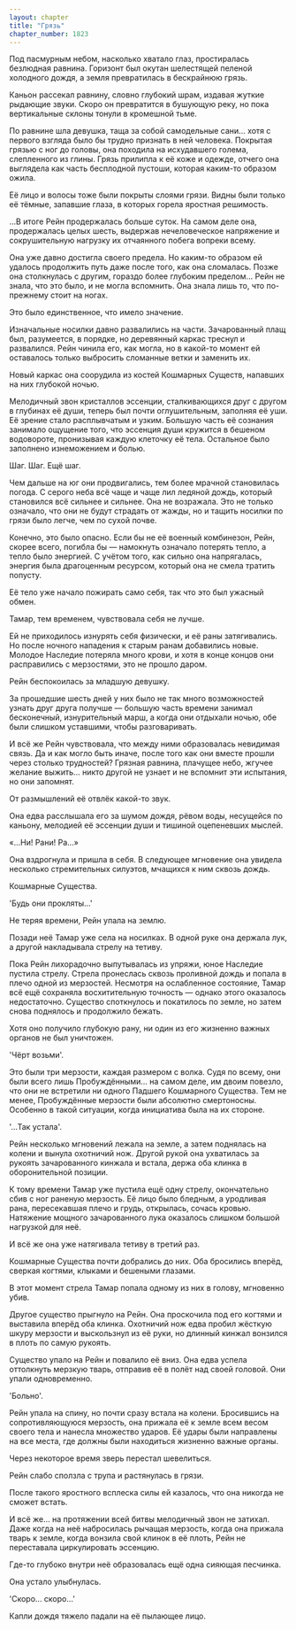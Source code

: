 ```yaml
---
layout: chapter
title: "Грязь"
chapter_number: 1823
---
```




Под пасмурным небом, насколько хватало глаз, простиралась безлюдная равнина. Горизонт был окутан шелестящей пеленой холодного дождя, а земля превратилась в бескрайнюю грязь.

Каньон рассекал равнину, словно глубокий шрам, издавая жуткие рыдающие звуки. Скоро он превратится в бушующую реку, но пока вертикальные склоны тонули в кромешной тьме.

По равнине шла девушка, таща за собой самодельные сани... хотя с первого взгляда было бы трудно признать в ней человека. Покрытая грязью с ног до головы, она походила на исхудавшего голема, слепленного из глины. Грязь прилипла к её коже и одежде, отчего она выглядела как часть бесплодной пустоши, которая каким-то образом ожила.

Её лицо и волосы тоже были покрыты слоями грязи. Видны были только её тёмные, запавшие глаза, в которых горела яростная решимость.

...В итоге Рейн продержалась больше суток. На самом деле она, продержалась целых шесть, выдержав нечеловеческое напряжение и сокрушительную нагрузку их отчаянного побега вопреки всему.

Она уже давно достигла своего предела. Но каким-то образом ей удалось продолжить путь даже после того, как она сломалась. Позже она столкнулась с другим, гораздо более глубоким пределом... Рейн не знала, что это было, и не могла вспомнить. Она знала лишь то, что по-прежнему стоит на ногах.

Это было единственное, что имело значение.

Изначальные носилки давно развалились на части. Зачарованный плащ был, разумеется, в порядке, но деревянный каркас треснул и развалился. Рейн чинила его, как могла, но в какой-то момент ей оставалось только выбросить сломанные ветки и заменить их.

Новый каркас она соорудила из костей Кошмарных Существ, напавших на них глубокой ночью.

Мелодичный звон кристаллов эссенции, сталкивающихся друг с другом в глубинах её души, теперь был почти оглушительным, заполняя её уши. Её зрение стало расплывчатым и узким. Большую часть её сознания занимало ощущение того, что эссенция души кружится в бешеном водовороте, пронизывая каждую клеточку её тела. Остальное было заполнено изнеможением и болью.

Шаг. Шаг. Ещё шаг.

Чем дальше на юг они продвигались, тем более мрачной становилась погода. С серого неба всё чаще и чаще лил ледяной дождь, который становился всё сильнее и сильнее. Она не возражала. Это не только означало, что они не будут страдать от жажды, но и тащить носилки по грязи было легче, чем по сухой почве.

Конечно, это было опасно. Если бы не её военный комбинезон, Рейн, скорее всего, погибла бы — намокнуть означало потерять тепло, а тепло было энергией. С учётом того, как сильно она напрягалась, энергия была драгоценным ресурсом, который она не смела тратить попусту.

Её тело уже начало пожирать само себя, так что это был ужасный обмен.

Тамар, тем временем, чувствовала себя не лучше.

Ей не приходилось изнурять себя физически, и её раны затягивались. Но после ночного нападения к старым ранам добавились новые. Молодое Наследие потеряла много крови, и хотя в конце концов они расправились с мерзостями, это не прошло даром.

Рейн беспокоилась за младшую девушку.

За прошедшие шесть дней у них было не так много возможностей узнать друг друга получше — большую часть времени занимал бесконечный, изнурительный марш, а когда они отдыхали ночью, обе были слишком уставшими, чтобы разговаривать.

И всё же Рейн чувствовала, что между ними образовалась невидимая связь. Да и как могло быть иначе, после того как они вместе прошли через столько трудностей? Грязная равнина, плачущее небо, жгучее желание выжить... никто другой не узнает и не вспомнит эти испытания, но они запомнят.

От размышлений её отвлёк какой-то звук.

Она едва расслышала его за шумом дождя, рёвом воды, несущейся по каньону, мелодией её эссенции души и тишиной оцепеневших мыслей.

«...Ни! Рани! Ра...»

Она вздрогнула и пришла в себя. В следующее мгновение она увидела несколько стремительных силуэтов, мчащихся к ним сквозь дождь.

Кошмарные Существа.

'Будь они прокляты...'

Не теряя времени, Рейн упала на землю.

Позади неё Тамар уже села на носилках. В одной руке она держала лук, а другой накладывала стрелу на тетиву.

Пока Рейн лихорадочно выпутывалась из упряжи, юное Наследие пустила стрелу. Стрела пронеслась сквозь проливной дождь и попала в плечо одной из мерзостей. Несмотря на ослабленное состояние, Тамар всё ещё сохраняла восхитительную точность — однако этого оказалось недостаточно. Существо споткнулось и покатилось по земле, но затем снова поднялось и продолжило бежать.

Хотя оно получило глубокую рану, ни один из его жизненно важных органов не был уничтожен.

'Чёрт возьми'.

Это были три мерзости, каждая размером с волка. Судя по всему, они были всего лишь Пробуждёнными... на самом деле, им двоим повезло, что они не встретили ни одного Падшего Кошмарного Существа. Тем не менее, Пробуждённые мерзости были абсолютно смертоносны. Особенно в такой ситуации, когда инициатива была на их стороне.

'...Так устала'.

Рейн несколько мгновений лежала на земле, а затем поднялась на колени и вынула охотничий нож. Другой рукой она ухватилась за рукоять зачарованного кинжала и встала, держа оба клинка в оборонительной позиции.

К тому времени Тамар уже пустила ещё одну стрелу, окончательно сбив с ног раненую мерзость. Её лицо было бледным, а уродливая рана, пересекавшая плечо и грудь, открылась, сочась кровью. Натяжение мощного зачарованного лука оказалось слишком большой нагрузкой для неё.

И всё же она уже натягивала тетиву в третий раз.

Кошмарные Существа почти добрались до них. Оба бросились вперёд, сверкая когтями, клыками и бешеными глазами.

В этот момент стрела Тамар попала одному из них в голову, мгновенно убив.

Другое существо прыгнуло на Рейн. Она проскочила под его когтями и выставила вперёд оба клинка. Охотничий нож едва пробил жёсткую шкуру мерзости и выскользнул из её руки, но длинный кинжал вонзился в плоть по самую рукоять.

Существо упало на Рейн и повалило её вниз. Она едва успела оттолкнуть мерзкую тварь, отправив её в полёт над своей головой. Они упали одновременно.

'Больно'.

Рейн упала на спину, но почти сразу встала на колени. Бросившись на сопротивляющуюся мерзость, она прижала её к земле всем весом своего тела и нанесла множество ударов. Её удары были направлены на все места, где должны были находиться жизненно важные органы.

Через некоторое время зверь перестал шевелиться.

Рейн слабо сползла с трупа и растянулась в грязи.

После такого яростного всплеска силы ей казалось, что она никогда не сможет встать.

И всё же... на протяжении всей битвы мелодичный звон не затихал. Даже когда на неё набросилась рычащая мерзость, когда она прижала тварь к земле, когда вонзила свой клинок в её плоть, Рейн не переставала циркулировать эссенцию.

Где-то глубоко внутри неё образовалась ещё одна сияющая песчинка.

Она устало улыбнулась.

'Скоро... скоро...'

Капли дождя тяжело падали на её пылающее лицо.

